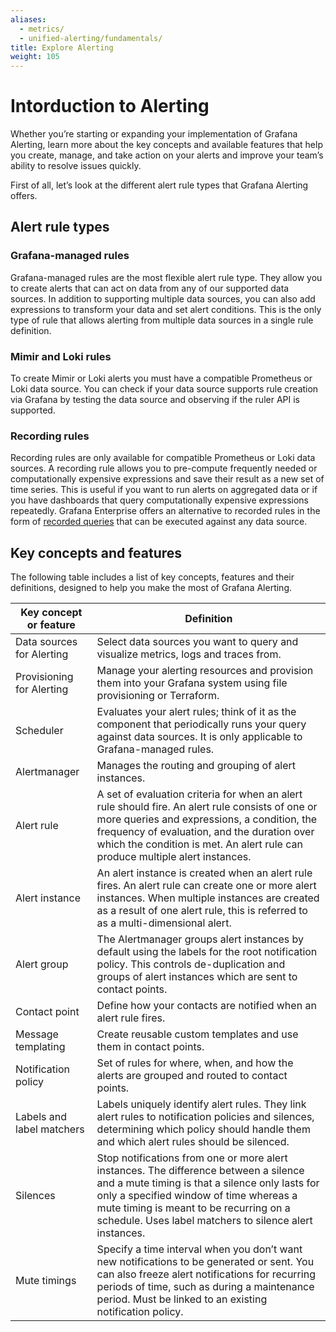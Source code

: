 ```yaml
---
aliases:
  - metrics/
  - unified-alerting/fundamentals/
title: Explore Alerting
weight: 105
---
```


# Intorduction to Alerting

Whether you’re starting or expanding your implementation of Grafana Alerting, learn more about the key concepts and available features that help you create, manage, and take action on your alerts and improve your team’s ability to resolve issues quickly.

First of all, let’s look at the different alert rule types that Grafana Alerting offers.

## Alert rule types

### Grafana-managed rules

Grafana-managed rules are the most flexible alert rule type. They allow you to create alerts that can act on data from any of our supported data sources.
In addition to supporting multiple data sources, you can also add expressions to transform your data and set alert conditions.
This is the only type of rule that allows alerting from multiple data sources in a single rule definition.

### Mimir and Loki rules

To create Mimir or Loki alerts you must have a compatible Prometheus or Loki data source. You can check if your data source supports rule creation via Grafana by testing the data source and observing if the ruler API is supported.

### Recording rules

Recording rules are only available for compatible Prometheus or Loki data sources.
A recording rule allows you to pre-compute frequently needed or computationally expensive expressions and save their result as a new set of time series. This is useful if you want to run alerts on aggregated data or if you have dashboards that query computationally expensive expressions repeatedly.
Grafana Enterprise offers an alternative to recorded rules in the form of [recorded queries](https://grafana.com/docs/grafana/v9.0/enterprise/recorded-queries/) that can be executed against any data source.

## Key concepts and features

The following table includes a list of key concepts, features and their definitions, designed to help you make the most of Grafana Alerting.

| Key concept or feature    | Definition                                                                                                                                                                                                                                                                             |
| ------------------------- | -------------------------------------------------------------------------------------------------------------------------------------------------------------------------------------------------------------------------------------------------------------------------------------- |
| Data sources for Alerting | Select data sources you want to query and visualize metrics, logs and traces from.                                                                                                                                                                                                     |
| Provisioning for Alerting | Manage your alerting resources and provision them into your Grafana system using file provisioning or Terraform.                                                                                                                                                                       |
| Scheduler                 | Evaluates your alert rules; think of it as the component that periodically runs your query against data sources. It is only applicable to Grafana-managed rules.                                                                                                                       |
| Alertmanager              | Manages the routing and grouping of alert instances.                                                                                                                                                                                                                                   |
| Alert rule                | A set of evaluation criteria for when an alert rule should fire. An alert rule consists of one or more queries and expressions, a condition, the frequency of evaluation, and the duration over which the condition is met. An alert rule can produce multiple alert instances.        |
| Alert instance            | An alert instance is created when an alert rule fires. An alert rule can create one or more alert instances. When multiple instances are created as a result of one alert rule, this is referred to as a multi-dimensional alert.                                                      |
| Alert group               | The Alertmanager groups alert instances by default using the labels for the root notification policy. This controls de-duplication and groups of alert instances which are sent to contact points.                                                                                     |
| Contact point             | Define how your contacts are notified when an alert rule fires.                                                                                                                                                                                                                        |
| Message templating        | Create reusable custom templates and use them in contact points.                                                                                                                                                                                                                       |
| Notification policy       | Set of rules for where, when, and how the alerts are grouped and routed to contact points.                                                                                                                                                                                             |
| Labels and label matchers | Labels uniquely identify alert rules. They link alert rules to notification policies and silences, determining which policy should handle them and which alert rules should be silenced.                                                                                               |
| Silences                  | Stop notifications from one or more alert instances. The difference between a silence and a mute timing is that a silence only lasts for only a specified window of time whereas a mute timing is meant to be recurring on a schedule. Uses label matchers to silence alert instances. |
| Mute timings              | Specify a time interval when you don’t want new notifications to be generated or sent. You can also freeze alert notifications for recurring periods of time, such as during a maintenance period. Must be linked to an existing notification policy.                                  |
